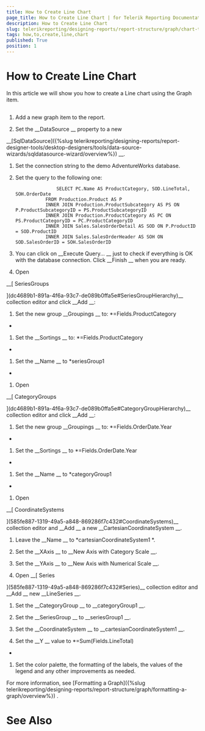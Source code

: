 ```yaml
---
title: How to Create Line Chart
page_title: How to Create Line Chart | for Telerik Reporting Documentation
description: How to Create Line Chart
slug: telerikreporting/designing-reports/report-structure/graph/chart-types/line-charts/how-to-create-line-chart
tags: how,to,create,line,chart
published: True
position: 1
---
```


# How to Create Line Chart



In this article we will show you how to create a Line chart using the Graph item.
      


## 

1. Add a new graph item to the report.


1. Set the 
__DataSource
__ property to a new 
                  
__[SqlDataSource]({%slug telerikreporting/designing-reports/report-designer-tools/desktop-designers/tools/data-source-wizards/sqldatasource-wizard/overview%})
__.
                


1. Set the connection string to the demo AdventureWorks database.


1. Set the query to the following one:


	                  SELECT PC.Name AS ProductCategory, SOD.LineTotal, SOH.OrderDate
                  FROM Production.Product AS P
                  INNER JOIN Production.ProductSubcategory AS PS ON P.ProductSubcategoryID = PS.ProductSubcategoryID
                  INNER JOIN Production.ProductCategory AS PC ON PS.ProductCategoryID = PC.ProductCategoryID
                  INNER JOIN Sales.SalesOrderDetail AS SOD ON P.ProductID = SOD.ProductID
                  INNER JOIN Sales.SalesOrderHeader AS SOH ON SOD.SalesOrderID = SOH.SalesOrderID
                




1. You can click on 
__Execute Query...
__ just to check if everything is OK with the database connection.
                  Click 
__Finish
__ when you are ready.
                


1. Open 
              
__[                  SeriesGroups
                
](dc4689b1-891a-4f6a-93c7-de089b0ffa5e#SeriesGroupHierarchy)__ collection editor and click 
__Add
__:
            


1. Set the new group 
__Groupings
__ to: 
*=Fields.ProductCategory
*

1. Set the 
__Sortings
__ to: 
*=Fields.ProductCategory
*

1. Set the 
__Name
__ to 
*seriesGroup1
*

1. Open 
              
__[                  CategoryGroups
                
](dc4689b1-891a-4f6a-93c7-de089b0ffa5e#CategoryGroupHierarchy)__ collection editor and click 
__Add
__:
            


1. Set the new group 
__Groupings
__ to: 
*=Fields.OrderDate.Year
*

1. Set the 
__Sortings
__ to 
*=Fields.OrderDate.Year
*

1. Set the 
__Name
__ to 
*categoryGroup1
*

1. Open 
              
__[                  CoordinateSystems
                
](585fe887-1319-49a5-a848-869286f7c432#CoordinateSystems)__ collection editor and 
__Add
__ a new 
__CartesianCoordinateSystem
__.
            


1. Leave the 
__Name
__ to 
*cartesianCoordinateSystem1
*.
                


1. Set the 
__XAxis
__ to 
__New Axis with Category Scale
__.
                


1. Set the 
__YAxis
__ to 
__New Axis with Numerical Scale
__.
                


1. Open 
__[                  Series
                
](585fe887-1319-49a5-a848-869286f7c432#Series)__ collection editor and 
__Add
__ new 
__LineSeries
__.
            


1. Set the 
__CategoryGroup
__ to 
__categoryGroup1
__.
                


1. Set the 
__SeriesGroup
__ to 
__seriesGroup1
__.
                


1. Set the 
__CoordinateSystem
__ to 
__cartesianCoordinateSystem1
__.
                


1. Set the 
__Y
__ value to 
*=Sum(Fields.LineTotal)
*

1. Set the color palette, the formatting of the labels, the values of the legend and any other improvements as needed.
            
For more information, see 
[Formatting a Graph]({%slug telerikreporting/designing-reports/report-structure/graph/formatting-a-graph/overview%})
.
            


# See Also

